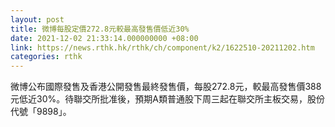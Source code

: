 ```yaml
---
layout: post
title: 微博每股定價272.8元較最高發售價低近30%
date: 2021-12-02 21:33:14.000000000 +08:00
link: https://news.rthk.hk/rthk/ch/component/k2/1622510-20211202.htm
categories: rthk
---
```


微博公布國際發售及香港公開發售最終發售價，每股272.8元，較最高發售價388元低近30%。待聯交所批准後，預期A類普通股下周三起在聯交所主板交易，股份代號「9898」。
